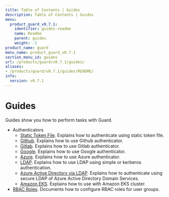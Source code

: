```yaml
---
title: Table of Contents | Guides
description: Table of Contents | Guides
menu:
  product_guard_v0.7.1:
    identifier: guides-readme
    name: Readme
    parent: guides
    weight: -1
product_name: guard
menu_name: product_guard_v0.7.1
section_menu_id: guides
url: /products/guard/v0.7.1/guides/
aliases:
- /products/guard/v0.7.1/guides/README/
info:
  version: v0.7.1
---
```


# Guides

Guides show you how to perform tasks with Guard.

- Authenticators
  - [Static Token File](/products/guard/v0.7.1/guides/authenticator/static_token_file). Explains how to authenticate using static token file.
  - [Github](/products/guard/v0.7.1/guides/authenticator/github). Explains how to use Github authenticator.
  - [Gitlab](/products/guard/v0.7.1/guides/authenticator/gitlab). Explains how to use Gitlab authenticator.
  - [Google](/products/guard/v0.7.1/guides/authenticator/google). Explains how to use Google authenticator.
  - [Azure](/products/guard/v0.7.1/guides/authenticator/azure). Explains how to use Azure authenticator.
  - [LDAP](/products/guard/v0.7.1/guides/authenticator/ldap). Explains how to use LDAP using simple or kerberos authentication.
  - [Azure Active Directory via LDAP](/products/guard/v0.7.1/guides/authenticator/ldap_azure). Explains how to authenticate using secure LDAP of Azure Active Directory Domain Services.
  - [Amazon EKS](/products/guard/v0.7.1/guides/authenticator/aws_eks). Explains how to use with Amazon EKS cluster.
- [RBAC Roles](/products/guard/v0.7.1/guides/rbac). Documents how to configure RBAC roles for user groups.
